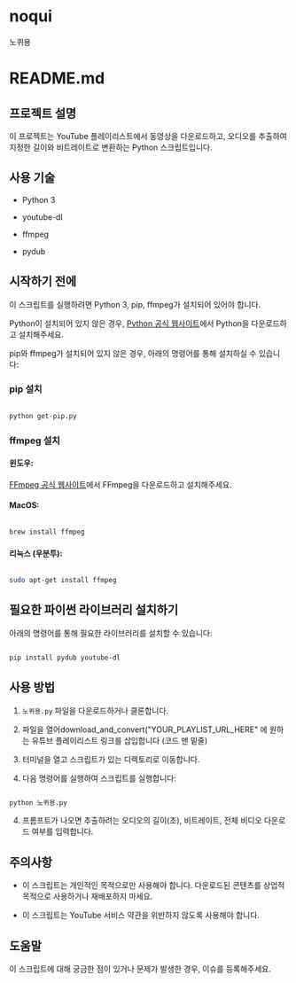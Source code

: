 # noqui
노퀴용
# README.md

## 프로젝트 설명

이 프로젝트는 YouTube 플레이리스트에서 동영상을 다운로드하고, 오디오를 추출하여 지정한 길이와 비트레이트로 변환하는 Python 스크립트입니다. 

## 사용 기술

* Python 3

* youtube-dl

* ffmpeg

* pydub

## 시작하기 전에 

이 스크립트를 실행하려면 Python 3, pip, ffmpeg가 설치되어 있어야 합니다. 

Python이 설치되어 있지 않은 경우, [Python 공식 웹사이트](https://www.python.org/)에서 Python을 다운로드하고 설치해주세요. 

pip와 ffmpeg가 설치되어 있지 않은 경우, 아래의 명령어를 통해 설치하실 수 있습니다:

### pip 설치

```bash

python get-pip.py

```

### ffmpeg 설치

#### 윈도우:

[FFmpeg 공식 웹사이트](https://ffmpeg.org/download.html)에서 FFmpeg을 다운로드하고 설치해주세요.

#### MacOS:

```bash

brew install ffmpeg

```

#### 리눅스 (우분투):

```bash

sudo apt-get install ffmpeg

```

## 필요한 파이썬 라이브러리 설치하기

아래의 명령어를 통해 필요한 라이브러리를 설치할 수 있습니다:

```bash

pip install pydub youtube-dl

```

## 사용 방법

1. `노퀴용.py` 파일을 다운로드하거나 클론합니다.

2. 파일을 열어download_and_convert("YOUR_PLAYLIST_URL_HERE" 에 원하는 유튜브 플레이리스트 링크를 삽입합니다 (코드 맨 밑줄)
 
3. 터미널을 열고 스크립트가 있는 디렉토리로 이동합니다.

4. 다음 명령어를 실행하여 스크립트를 실행합니다:

```cmd

python 노퀴용.py

```

4. 프롬프트가 나오면 추출하려는 오디오의 길이(초), 비트레이트, 전체 비디오 다운로드 여부를 입력합니다.

## 주의사항

* 이 스크립트는 개인적인 목적으로만 사용해야 합니다. 다운로드된 콘텐츠를 상업적 목적으로 사용하거나 재배포하지 마세요.

* 이 스크립트는 YouTube 서비스 약관을 위반하지 않도록 사용해야 합니다.

## 도움말

이 스크립트에 대해 궁금한 점이 있거나 문제가 발생한 경우, 이슈를 등록해주세요. 

